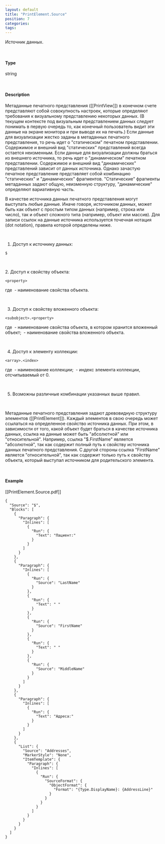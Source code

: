 ```yaml
---
layout: default
title: "PrintElement.Source"
position: 7
categories: 
tags: 
---
```


Источник данных.

   

#### Type

string

   

#### Description

Метаданные печатного представления ([[PrintView]]) в конечном счете представляют собой совокупность настроек, которые определяют требования к визуальному представлению некоторых данных. (В текущем контексте под визуальным представлением данных следует понимать в первую очередь то, как конечный пользователь видит эти данные на экране монитора и при выводе их на печать.) Если данные для визуализации жестко заданы в метаданных печатного представления, то речь идет о "статическом" печатном представлении. Содержимое и внешний вид "статических" представлений всегда остается неизменным. Если данные для визуализации должны браться из внешнего источника, то речь идет о "динамическом" печатном представлении. Содержимое и внешний вид "динамических" представлений зависит от данных источника. Однако зачастую печатное представление представляет собой комбинацию "статических" и "динамических" фрагментов. "Статические" фрагменты метаданных задают общую, неизменную структуру, "динамические" определяют вариативную часть.

В качестве источника данных печатного представления могут выступать любые данные. Иначе говоря, источником данных, может быть как объект с простым типом данных (например, строка или число), так и объект сложного типа (например, объект или массив). Для записи ссылок на данные источника используется точечная нотация (dot notation), правила которой определены ниже.

 

1. Доступ к источнику данных:

```
$
```

  

2. Доступ к свойству объекта:

```
<property>
```

где *<property>* - наименование свойства объекта.

 

3. Доступ к свойству вложенного объекта:

```
<subobject>.<property>
```

где *<subobject>* - наименование свойства объекта, в котором хранится вложенный объект; *<property>* - наименование свойства вложенного объекта.

 

4. Доступ к элементу коллекции:

```
<array>.<index>
```

где *<array>* - наименование коллекции; *<index>* - индекс элемента коллекции, отсчитываемый от 0.

   

5. Возможны различные комбинации указанных выше правил.

   

Метаданные печатного представления задают древовидную структуру элементов ([[PrintElement]]). Каждый элементов в свою очередь может ссылаться на определенное свойство источника данных. При этом, в зависимости от того, какой объект будет браться в качестве источника данных, ссылка на данные может быть "абсолютной" или "относительной". Например, ссылка "$.FirstName" является "абсолютной", так как содержит полный путь к свойству источника данных печатного представления. С другой стороны ссылка "FirstName" является "относительной", так как содержит только путь к свойству объекта, который выступал источником для родительского элемента.

   

#### Example

[[PrintElement.Source.pdf]]

```
{
  "Source": "$",
  "Blocks": [
    {
      "Paragraph": {
        "Inlines": [
          {
            "Run": {
              "Text": "Пациент:"
            }
          }
        ]
      }
    },
    {
      "Paragraph": {
        "Inlines": [
          {
            "Run": {
              "Source": "LastName"
            }
          },
          {
            "Run": {
              "Text": " "
            }
          },
          {
            "Run": {
              "Source": "FirstName"
            }
          },
          {
            "Run": {
              "Text": " "
            }
          },
          {
            "Run": {
              "Source": "MiddleName"
            }
          }
        ]
      }
    },
    {
      "Paragraph": {
        "Inlines": [
          {
            "Run": {
              "Text": "Адреса:"
            }
          }
        ]
      }
    },
    {
      "List": {
        "Source": "Addresses",
        "MarkerStyle": "None",
        "ItemTemplate": {
          "Paragraph": {
            "Inlines": [
              {
                "Run": {
                  "SourceFormat": {
                    "ObjectFormat": {
                      "Format": "{Type.DisplayName}: {AddressLine}"
                    }
                  }
                }
              }
            ]
          }
        }
      }
    }
  ]
}
```

 

 

